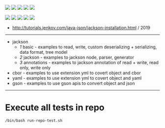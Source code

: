 ![](https://img.shields.io/badge/language-java-blue)
![](https://img.shields.io/badge/technology-jackson-blue)
![](https://img.shields.io/badge/development%20year-2019-orange)
![](https://img.shields.io/badge/contributor-shijian%20su-purple)
![](https://img.shields.io/badge/license-MIT-lightgrey)

![](https://img.shields.io/github/languages/top/shijiansu/interchange-java-jackson-by-jenkov)
![](https://img.shields.io/github/languages/count/shijiansu/interchange-java-jackson-by-jenkov)
![](https://img.shields.io/github/languages/code-size/shijiansu/interchange-java-jackson-by-jenkov)
![](https://img.shields.io/github/repo-size/shijiansu/interchange-java-jackson-by-jenkov)
![](https://img.shields.io/github/last-commit/shijiansu/interchange-java-jackson-by-jenkov?color=red)

- http://tutorials.jenkov.com/java-json/jackson-installation.html / 2019

--------------------------------------------------------------------------------

- jackson
  - _1_ basic - examples to read, write, custom deserializing + serializing, data format, tree model
  - _2_ jackson - examples to jackson node, parser, generator
  - _3_ annotations - examples to jackson annotation of read + write, read only, write only
- cbor - examples to use extension yml to covert object and cbor
- yaml - examples to use extension yml to covert object and yaml
- gson - examples to use gson apis to convert object and json

--------------------------------------------------------------------------------

# Execute all tests in repo

`/bin/bash run-repo-test.sh`
